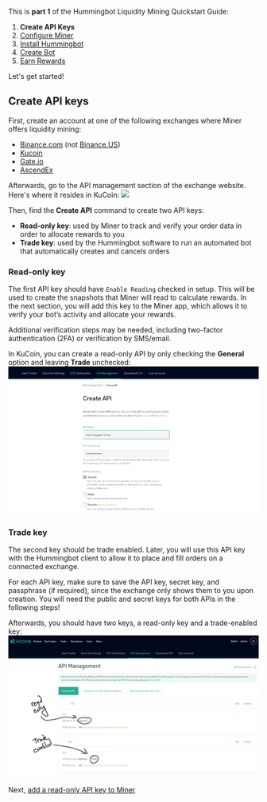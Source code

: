 This is **part 1** of the Hummingbot Liquidity Mining Quickstart Guide:

1. **Create API Keys**
2. [Configure Miner]
3. [Install Hummingbot]
4. [Create Bot]
5. [Earn Rewards]

Let's get started!

## Create API keys

First, create an account at one of the following exchanges where Miner offers liquidity mining:

* [Binance.com](https://binance.com) (not [Binance.US](https://binance.us))
* [Kucoin](https://kucoin.com)
* [Gate.io](https://gate.io)
* [AscendEx](https://ascendex.com)

Afterwards, go to the API management section of the exchange website. Here's where it resides in KuCoin:
![][kucoin-home]

Then, find the **Create API** command to create two API keys:

* **Read-only key**: used by Miner to track and verify your order data in order to allocate rewards to you
* **Trade key**: used by the Hummingbot software to run an automated bot that automatically creates and cancels orders

### Read-only key

The first API key should have `Enable Reading` checked in setup. This will be used to create the snapshots that Miner will read to calculate rewards. In the next section, you will add this key to the Miner app, which allows it to verify your bot’s activity and allocate your rewards.

Additional verification steps may be needed, including two-factor authentication (2FA) or verification by SMS/email.

In KuCoin, you can create a read-only API by only checking the **General** option and leaving **Trade** unchecked:
![](./1-b-kucoin-create-api.png)

### Trade key

The second key should be trade enabled. Later, you will use this API key with the Hummingbot client to allow it to place and fill orders on a connected exchange.

For each API key, make sure to save the API key, secret key, and passphrase (if required), since the exchange only shows them to you upon creation. You will need the public and secret keys for both APIs in the following steps!

Afterwards, you should have two keys, a read-only key and a trade-enabled key:
![](./1-c-kucoin-api-management.png)

Next, [add a read-only API key to Miner][Configure Miner]

[kucoin-home]: ./1-a-kucoin-home.png
[Configure Miner]: 2-configure-miner.md
[Install Hummingbot]: 3-install-hummingbot.md
[Create Bot]: 4-create-bot.md
[Earn Rewards]: 5-earn-rewards.md
